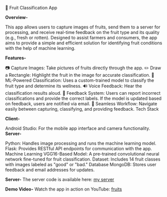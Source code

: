 🍎 Fruit Classification App

**Overview-**


This app allows users to capture images of fruits, send them to a server for processing, and receive real-time feedback on the fruit type and its quality (e.g., fresh or rotten). Designed to assist farmers and consumers, the app aims to provide a simple and efficient solution for identifying fruit conditions with the help of machine learning.

**Features-**

📷 Capture Images: Take pictures of fruits directly through the app.
✏️ Draw a Rectangle: Highlight the fruit in the image for accurate classification.
🤖 ML-Powered Classification: Uses a custom-trained model to classify the fruit type and determine its wellness.
🔊 Voice Feedback: Hear the classification results aloud.
📨 Feedback System: Users can report incorrect classifications and provide the correct labels. If the model is updated based on feedback, users are notified via email.
🔄 Seamless Workflow: Navigate easily between capturing, classifying, and providing feedback.
Tech Stack

**Client-**

Android Studio: For the mobile app interface and camera functionality.
**Server-**

Python: Handles image processing and runs the machine learning model.
Flask: Provides RESTful API endpoints for communication with the app.
Machine Learning
VGG16-Based Model: A pre-trained convolutional neural network fine-tuned for fruit classification.
Dataset: Includes 14 fruit classes with images labeled as "good" or "bad."
Database
MongoDB: Stores user feedback and email addresses for updates.

**Server-**
The server code is available here: [my server](https://github.com/EladSoffer/server_project)

**Demo Video-**
Watch the app in action on YouTube: [fruits](https://www.youtube.com/watch?v=STEd033O8QI)


